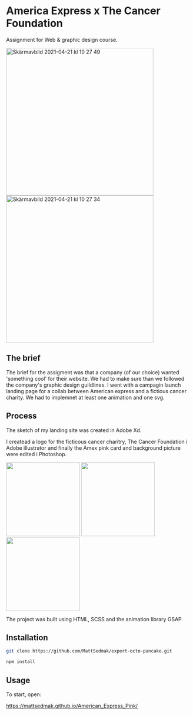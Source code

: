 

# America Express x The Cancer Foundation

Assignment for Web & graphic design course.

<img width="400" alt="Skärmavbild 2021-04-21 kl  10 27 49" src="https://user-images.githubusercontent.com/62596608/115523010-e9689b00-a28c-11eb-84d0-92bab6131976.png"> <img width="400" alt="Skärmavbild 2021-04-21 kl  10 27 34" src="https://user-images.githubusercontent.com/62596608/115522757-ad353a80-a28c-11eb-9ad8-fef399ae12c0.png">


## The brief

The brief for the assigment was that a company (of our choice) wanted 'something cool' for their website. We had to make sure than we followed the company's graphic design guildlines. I went with a campagin launch landing page for a collab between American express and a fictious cancer charity. We had to implemnet at least one animation and one svg.

## Process

The sketch of my landing site was created in Adobe Xd.

I createad a logo for the ficticous cancer charitry, The Cancer Foundation i Adobe illustrator and finally the Amex pink card and background picture were edited i Photoshop.

<img width="200"  src="https://user-images.githubusercontent.com/62596608/115519735-c4265d80-a289-11eb-9bf1-2b88c63d7294.png">   <img width="200" src="https://user-images.githubusercontent.com/62596608/115519802-d3a5a680-a289-11eb-9550-a212b451e10e.png">   <img width="200" src="https://user-images.githubusercontent.com/62596608/115521406-6bf05b00-a28b-11eb-89d6-16d96a9a6c46.jpg">


The project was built using HTML, SCSS and the animation library GSAP.

## Installation

```bash
git clone https://github.com/MattSedmak/expert-octo-pancake.git

npm install
```

## Usage

To start, open:

https://mattsedmak.github.io/American_Express_Pink/

